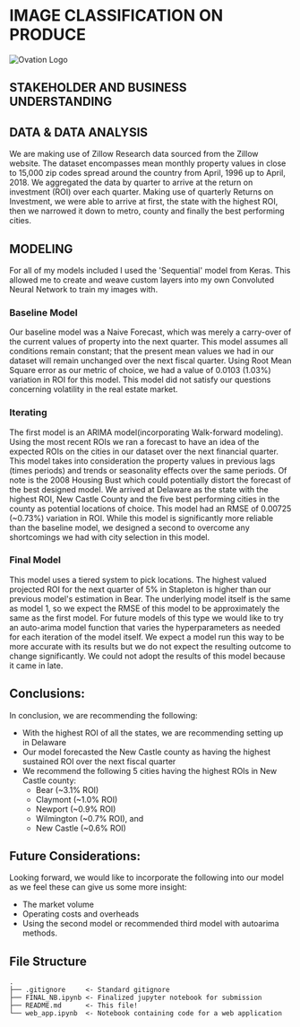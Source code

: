 # IMAGE CLASSIFICATION ON PRODUCE

![Ovation Logo](Figures/178b9290b3d3016ae511d862d0620987.png)


## STAKEHOLDER AND BUSINESS UNDERSTANDING 


## DATA  &  DATA ANALYSIS
We are making use of Zillow Research data sourced from the Zillow website. The dataset encompasses mean monthly property values in close to 15,000 
zip codes spread around the country from April, 1996 up to April, 2018. We aggregated the data by quarter to arrive at the return on investment (ROI) over 
each quarter. Making use of quarterly Returns on Investment, we were able to arrive at first, the state with the highest ROI, then we narrowed it down to 
metro, county and finally the best performing cities.  

## MODELING
For all of my models included I used the 'Sequential' model from Keras. This allowed me to create and weave custom layers into my own Convoluted Neural Network to train my images with.

### Baseline Model
Our baseline model was a Naive Forecast, which was merely a carry-over of the current values of property into the next quarter. This model assumes all
conditions remain constant; that the present mean values we had in our dataset will remain unchanged over the next fiscal quarter. Using Root Mean Square error as our metric of choice, we had a value of 0.0103 (1.03%) variation in ROI for this model. This model did not satisfy our questions concerning volatility in the real estate market.

### Iterating
The first model is an ARIMA model(incorporating Walk-forward modeling). Using the most recent ROIs we ran a forecast to have an idea of the expected ROIs on the cities in our dataset over the next financial quarter. This model takes into consideration the property values in previous lags (times periods) and trends or seasonality effects over the same periods. Of note is the 2008 Housing Bust which could potentially distort the forecast of the best designed model. We arrived at Delaware as the state with the highest ROI, New Castle County and the five best performing cities in the county as potential locations of choice. This model had an RMSE of 0.00725 (~0.73%) variation in ROI. While this model is significantly more reliable than the baseline model, we designed a second to overcome any shortcomings we had with city selection in this model.

### Final Model
This model uses a tiered system to pick locations. The highest valued projected ROI for the next quarter of 5% in Stapleton is higher than our previous model's estimation in Bear. The underlying model itself is the same as model 1, so we expect the RMSE of this model to be approximately the same as the first model. For future models of this type we would like to try an auto-arima model function that varies the hyperparameters as needed for each iteration of the model itself. We expect a model run this way to be more accurate with its results but we do not expect the resulting outcome to change significantly. We could not adopt the results of this model because it came in late.

## Conclusions:
In conclusion, we are recommending the following:
- With the highest ROI of all the states, we are recommending setting up in Delaware
- Our model forecasted the New Castle county as having the highest sustained ROI over the next fiscal quarter
- We recommend the following 5 cities having the highest ROIs in New Castle county: 
     - Bear (~3.1% ROI)
     - Claymont (~1.0% ROI)
     - Newport (~0.9% ROI)
     - Wilmington (~0.7% ROI), and 
     - New Castle (~0.6% ROI)

## Future Considerations:
Looking forward, we would like to incorporate the following into our model as we feel these can give us some more insight:
- The market volume 
- Operating costs and overheads
- Using the second model or recommended third model with autoarima methods.

## File Structure
```
.
├── .gitignore     <- Standard gitignore
├── FINAL_NB.ipynb <- Finalized jupyter notebook for submission
├── README.md      <- This file!
└── web_app.ipynb  <- Notebook containing code for a web application
```
